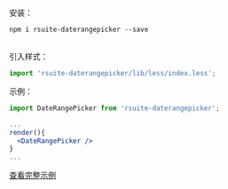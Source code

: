 <br>

安装：
```
npm i rsuite-daterangepicker --save
```

<br>
引入样式：

```js
import 'rsuite-daterangepicker/lib/less/index.less';
```
示例：
```jsx
import DateRangePicker from 'rsuite-daterangepicker';

...
render(){
  <DateRangePicker />
}
...

```

[查看完整示例](https://github.com/rsuite/rsuite-daterangepicker/blob/master/docs/examples/DateRangePicker.js)



